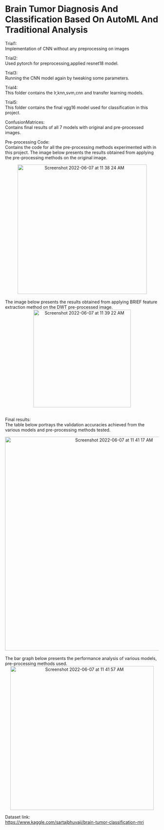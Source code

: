 # Brain Tumor Diagnosis And Classification Based On AutoML And Traditional Analysis
Trial1:<br>
Implementation of CNN without any preprocessing on images
<br>

Trial2:<br>
Used pytorch for preprocessing,applied resnet18 model.
<br>

Trial3:<br>
Running the CNN model again by tweaking some parameters.
<br>

Trial4:<br>
This folder contains the lr,knn,svm,cnn and transfer learning models.
<br>

Trial5:<br>
This folder contains the final vgg16 model used for classification in this project.
<br>

ConfusionMatrices:<br>
Contains final results of all 7 models with original and pre-processed images.
<br>

Pre-processing Code:<br>
Contains the code for all the pre-processing methods experimented with in this project.
The image below presents the results obtained from applying the pre-processing methods on the original image.
<center><img width="423" alt="Screenshot 2022-06-07 at 11 38 24 AM" src="https://user-images.githubusercontent.com/48247094/172308122-ac717244-f07f-43b1-ba74-2ae7309ca8bd.png"></center>
<br>
The image below presents the results obtained from applying BRIEF feature extraction method on the DWT pre-processed image.
<center><img width="319" alt="Screenshot 2022-06-07 at 11 39 22 AM" src="https://user-images.githubusercontent.com/48247094/172308132-7a574150-7d88-4ae2-8715-c59a2983bbc0.png"></center>
<br>

Final results:<br>
The table below portrays the validation accuracies achieved from the various models and pre-processing methods tested.
<center><img width="698" alt="Screenshot 2022-06-07 at 11 41 17 AM" src="https://user-images.githubusercontent.com/48247094/172308482-91f91590-e5f9-473e-8fdb-3f267c7022c9.png"></center> 
<br>
The bar graph below presents the performance analysis of various models, pre-processing methods used.
<center><img width="470" alt="Screenshot 2022-06-07 at 11 41 57 AM" src="https://user-images.githubusercontent.com/48247094/172308495-2d3da7e6-0f6d-4e33-9845-0884c6a0864f.png"></center>


Dataset link:<br>
https://www.kaggle.com/sartajbhuvaji/brain-tumor-classification-mri

